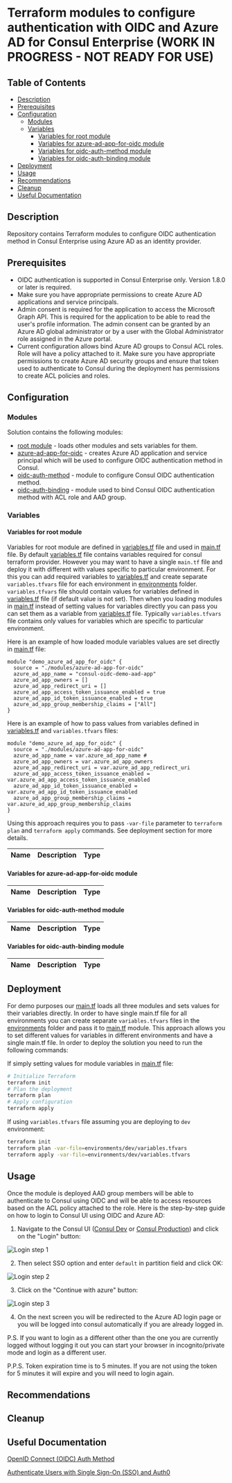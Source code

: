 # Terraform modules to configure authentication with OIDC and Azure AD for Consul Enterprise (WORK IN PROGRESS - NOT READY FOR USE)

## Table of Contents

* [Description](#description)
* [Prerequisites](#prerequisites)
* [Configuration](#configuration)
  * [Modules](#modules)
  * [Variables](#variables)
    * [Variables for root module](#variables-for-root-module)
    * [Variables for azure-ad-app-for-oidc module](#variables-for-azure-ad-app-for-oidc-module)
    * [Variables for oidc-auth-method module](#variables-for-oidc-auth-method-module)
    * [Variables for oidc-auth-binding module](#variables-for-oidc-auth-binding-module)
* [Deployment](#deployment)
* [Usage](#usage)
* [Recommendations](#recommendations)
* [Cleanup](#cleanup)
* [Useful Documentation](#useful-documentation)

## Description

Repository contains Terraform modules to configure OIDC authentication method in Consul Enterprise using Azure AD as an identity provider.

## Prerequisites

* OIDC authentication is supported in Consul Enterprise only. Version 1.8.0 or later is required.
* Make sure you have appropriate permissions to create Azure AD applications and service principals.
* Admin consent is required for the application to access the Microsoft Graph API. This is required for the application to be able to read the user's profile information. The admin consent can be granted by an Azure AD global administrator or by a user with the Global Administrator role assigned in the Azure portal.
* Current configuration allows bind Azure AD groups to Consul ACL roles. Role will have a policy attached to it. Make sure you have appropriate permissions to create Azure AD security groups and ensure that token used to authenticate to Consul during the deployment has permissions to create ACL policies and roles.

## Configuration

### Modules

Solution contains the following modules:

* [root module](./main.tf) - loads other modules and sets variables for them.
* [azure-ad-app-for-oidc](./modules/azure-ad-app-for-oidc) - creates Azure AD application and service principal which will be used to configure OIDC authentication method in Consul.
* [oidc-auth-method](./modules/oidc-auth-method) - module to configure Consul OIDC authentication method.
* [oidc-auth-binding](./modules/oidc-auth-binding) - module used to bind Consul OIDC authentication method with ACL role and AAD group.

### Variables

#### Variables for root module

Variables for root module are defined in [variables.tf](./variables.tf) file and used in [main.tf](./main.tf) file. By default [variables.tf](./variables.tf) file contains variables required for consul terraform provider. However you may want to have a single `main.tf` file and deploy it with different with values specific to particular environment. For this you can add required variables to [variables.tf](./variables.tf) and create separate `variables.tfvars` file for each environment in [environments](./environments) folder. `variables.tfvars` file should contain values for variables defined in [variables.tf](./variables.tf) file (if default value is not set). Then when you loading modules in [main.tf](./main.tf) instead of setting values for variables directly you can pass you can set them as a variable from [variables.tf](./variables.tf) file. Typically `variables.tfvars` file contains only values for variables which are specific to particular environment.

Here is an example of how loaded module variables values are set directly in [main.tf](./main.tf) file:

```hcl
module "demo_azure_ad_app_for_oidc" {
  source = "./modules/azure-ad-app-for-oidc"
  azure_ad_app_name = "consul-oidc-demo-aad-app"
  azure_ad_app_owners = []
  azure_ad_app_redirect_uri = []
  azure_ad_app_access_token_issuance_enabled = true
  azure_ad_app_id_token_issuance_enabled = true
  azure_ad_app_group_membership_claims = ["All"]
}
```

Here is an example of how to pass values from variables defined in [variables.tf](./variables.tf) and `variables.tfvars` files:

```hcl
module "demo_azure_ad_app_for_oidc" {
  source = "./modules/azure-ad-app-for-oidc"
  azure_ad_app_name = var.azure_ad_app_name # 
  azure_ad_app_owners = var.azure_ad_app_owners 
  azure_ad_app_redirect_uri = var.azure_ad_app_redirect_uri
  azure_ad_app_access_token_issuance_enabled = var.azure_ad_app_access_token_issuance_enabled
  azure_ad_app_id_token_issuance_enabled = var.azure_ad_app_id_token_issuance_enabled
  azure_ad_app_group_membership_claims = var.azure_ad_app_group_membership_claims
}
```

Using this approach requires you to pass `-var-file` parameter to `terraform plan` and `terraform apply` commands. See deployment section for more details.

Name | Description | Type |
---- | ----------- | ---- |

#### Variables for azure-ad-app-for-oidc module

Name | Description | Type |
---- | ----------- | ---- |

#### Variables for oidc-auth-method module

Name | Description | Type |
---- | ----------- | ---- |

#### Variables for oidc-auth-binding module

Name | Description | Type |
---- | ----------- | ---- |

## Deployment

For demo purposes our [main.tf](./main.tf) loads all three modules and sets values for their variables directly. In order to have single main.tf file for all environments you can create separate `variables.tfvars` files in the [environments](./environments) folder and pass it to  [main.tf](./main.tf) module. This approach allows you to set different values for variables in different environments and have a single main.tf file.
In order to deploy the solution you need to run the following commands:

If simply setting values for module variables in [main.tf](./main.tf) file:

```bash
# Initialize Terraform
terraform init
# Plan the deployment
terraform plan 
# Apply configuration
terraform apply
```

If using `variables.tfvars` file assuming you are deploying to `dev` environment:

```bash
terraform init 
terraform plan -var-file=environments/dev/variables.tfvars
terraform apply -var-file=environments/dev/variables.tfvars
```

## Usage
Once the module is deployed AAD group members will be able to authenticate to Consul using OIDC and will be able to access resources based on the ACL policy attached to the role. Here is the step-by-step guide on how to login to Consul UI using OIDC and Azure AD:

1. Navigate to the Consul UI ([Consul Dev](consul-dev.balticit.ifint.bix) or [Consul Production](consul.balticit.ifint.biz)) and click on the "Login" button:

![Login step 1](./images/Login-1.jpg "Login step 1]")

2. Then select SSO option and enter `default` in partition field and click OK:

![Login step 2](./images/Login-2.jpg "Login step 2]")

3. Click on the "Continue with azure" button:

![Login step 3](./images/Login-3.jpg "Login step 3]")

4. On the next screen you will be redirected to the Azure AD login page or you will be logged into consul automatically if you are already logged in.

P.S.
If you want to login as a different other than the one you are currently logged without logging it out you can start your browser in incognito/private mode and login as a different user.

P.P.S.
Token expiration time is to 5 minutes. If you are not using the token for 5 minutes it will expire and you will need to login again.
## Recommendations

## Cleanup

## Useful Documentation

[OpenID Connect (OIDC) Auth Method](https://developer.hashicorp.com/consul/docs/security/acl/auth-methods/oidc)

[Authenticate Users with Single Sign-On (SSO) and Auth0](https://developer.hashicorp.com/consul/tutorials/datacenter-operations/single-sign-on-auth0)
